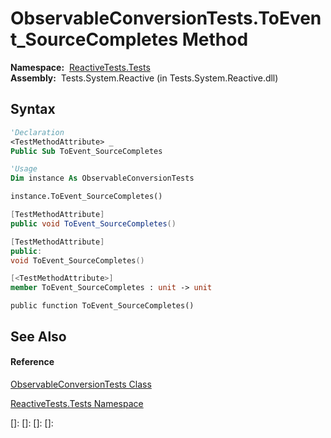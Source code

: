 # ObservableConversionTests.ToEvent\_SourceCompletes Method

**Namespace:**  [ReactiveTests.Tests](ReactiveTests.Tests\ReactiveTests.Tests.md)  
**Assembly:**  Tests.System.Reactive (in Tests.System.Reactive.dll)

## Syntax

```vb
'Declaration
<TestMethodAttribute> _
Public Sub ToEvent_SourceCompletes
```

```vb
'Usage
Dim instance As ObservableConversionTests

instance.ToEvent_SourceCompletes()
```

```csharp
[TestMethodAttribute]
public void ToEvent_SourceCompletes()
```

```c++
[TestMethodAttribute]
public:
void ToEvent_SourceCompletes()
```

```fsharp
[<TestMethodAttribute>]
member ToEvent_SourceCompletes : unit -> unit 
```

```jscript
public function ToEvent_SourceCompletes()
```

## See Also

#### Reference

[ObservableConversionTests Class](ObservableConversionTests\ObservableConversionTests.md)

[ReactiveTests.Tests Namespace](ReactiveTests.Tests\ReactiveTests.Tests.md)

[]: 
[]: 
[]: 
[]: 